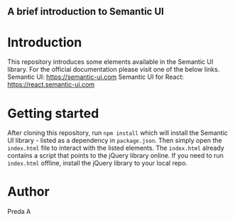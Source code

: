 ## A brief introduction to Semantic UI

# Introduction
This repository introduces some elements available in the Semantic UI library.
For the official documentation please visit one of the below links.
Semantic UI: https://semantic-ui.com
Semantic UI for React: https://react.semantic-ui.com

# Getting started
After cloning this repository, run `npm install` which will install the Semantic UI library - listed as a dependency in `package.json`.
Then simply open the `index.html` file to interact with the listed elements.
The `index.html` already contains a script that points to the jQuery library online. If you need to run `index.html` offline, install the jQuery library to your local repo.

# Author
Preda A
